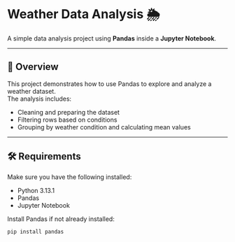 # Weather Data Analysis 🌦️

A simple data analysis project using **Pandas** inside a **Jupyter Notebook**.

---

## 📌 Overview
This project demonstrates how to use Pandas to explore and analyze a weather dataset.  
The analysis includes:
- Cleaning and preparing the dataset
- Filtering rows based on conditions
- Grouping by weather condition and calculating mean values

---

## 🛠️ Requirements
Make sure you have the following installed:
- Python 3.13.1
- Pandas
- Jupyter Notebook

Install Pandas if not already installed:
```bash
pip install pandas


